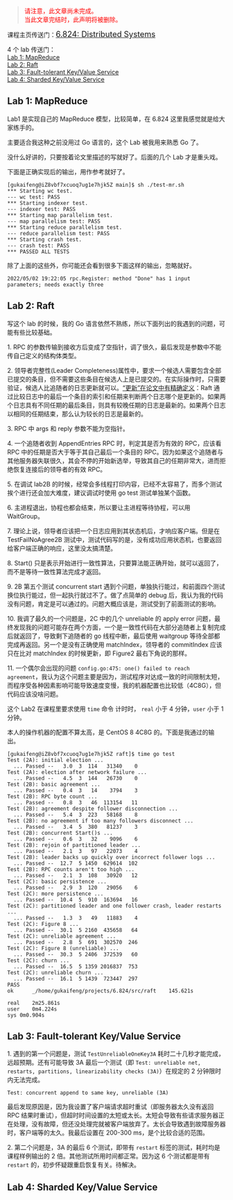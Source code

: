 




> <font color=red>请注意，此文章尚未完成。</font>  
> <font color=red>当此文章完结时，此声明将被删除。</font>







课程主页传送门：<font size=4px>[6.824: Distributed Systems](http://nil.csail.mit.edu/6.824/2020/)</font>

4 个 lab 传送门：  
[Lab 1: MapReduce](http://nil.csail.mit.edu/6.824/2020/labs/lab-mr.html)  
[Lab 2: Raft](http://nil.csail.mit.edu/6.824/2020/labs/lab-raft.html)  
[Lab 3: Fault-tolerant Key/Value Service](http://nil.csail.mit.edu/6.824/2020/labs/lab-kvraft.html)  
[Lab 4: Sharded Key/Value Service](http://nil.csail.mit.edu/6.824/2020/labs/lab-shard.html)



## Lab 1: MapReduce

Lab1 是实现自己的 MapReduce 模型，比较简单，在 6.824 这里我感觉就是给大家练手的。

主要适合我这种之前没用过 Go 语言的，这个 Lab 被我用来熟悉 Go 了。

没什么好讲的，只要按着论文里描述的写就好了。后面的几个 Lab 才是重头戏。

下面是正确实现后的输出，用作参考就好了。

```
[gukaifeng@iZ8vbf7xcuoq7ug1e7hjk5Z main]$ sh ./test-mr.sh
*** Starting wc test.
--- wc test: PASS
*** Starting indexer test.
--- indexer test: PASS
*** Starting map parallelism test.
--- map parallelism test: PASS
*** Starting reduce parallelism test.
--- reduce parallelism test: PASS
*** Starting crash test.
--- crash test: PASS
*** PASSED ALL TESTS
```

除了上面的这些外，你可能还会看到很多下面这样的输出，忽略就好。

```
2022/05/02 19:22:05 rpc.Register: method "Done" has 1 input parameters; needs exactly three
```

## Lab 2: Raft

写这个 lab 的时候，我的 Go 语言依然不熟练，所以下面列出的我遇到的问题，可能有些比较基础。



1\. RPC 的参数传输到接收方后变成了空指针，调了很久，最后发现是参数中不能传自己定义的结构体类型。

2\. 领导者完整性(Leader Completeness)属性中，要求一个候选人需要包含全部已提交的条目，但不需要这些条目在候选人上是已提交的。在实际操作时，只需要验证，候选人比追随者的日志更新就可以。[“更新”在论文中有精确定义](https://gukaifeng.cn/posts/raft-lun-wen-yue-du-bi-ji/#5-4-1-%E9%80%89%E4%B8%BE%E9%99%90%E5%88%B6)：Raft 通过比较日志中的最后一个条目的索引和任期来判断两个日志哪个是更新的。如果两个日志具有不同任期的最后条目，则具有较晚任期的日志是最新的。如果两个日志以相同的任期结束，那么认为较长的日志是最新的。

3\. RPC 中 args 和 reply 参数不能为空指针。

4\. 一个追随者收到 AppendEntries RPC 时，判定其是否为有效的 RPC，应该看 RPC 中的任期是否大于等于其自己最后一个条目的 RPC。因为如果这个追随者与其他服务器失联很久，其会不停的开始新选举，导致其自己的任期非常大，进而拒绝恢复连接后的领导者的有效 RPC。

5\. 在调试 lab2B 的时候，经常会多线程打印内容，已经不太容易了，而多个测试挨个进行还会加大难度，建议调试时使用 go test 测试单独某个函数。

6\. 主进程退出，协程也都会结束，所以要让主进程等待协程，可以用 WaitGroup。

7\. 理论上说，领导者应该把一个日志应用到其状态机后，才响应客户端。但是在 TestFailNoAgree2B 测试中，测试代码写的是，没有成功应用状态机，也要返回给客户端正确的响应，这里没太搞清楚。

8\. Start() 只是表示开始进行一致性算法，只要算法能正确开始，就可以返回了，而不是等待一致性算法完成才返回。

9\. 2B 第五个测试 concurrent start 遇到个问题，单独执行能过，和前面四个测试换位执行能过，但一起执行就过不了。做了点简单的 debug 后，我认为我的代码没有问题，肯定是可以通过的。问题大概应该是，测试受到了前面测试的影响。

10\. 我调了最久的一个问题是，2C 中的几个 unreliable 的 apply error 问题，最终发现我的问题可能存在两个方面，一个是一致性代码在大部分追随者上复制完成后就返回了，导致剩下追随者的 go 线程中断，最后使用 waitgroup 等待全部都完成再返回。另一个是没有正确使用 matchIndex，领导者的 commitIndex 应该只在比对 matchIndex 的时候更新，即 Figure2 最右下角说的那样。

11\. 一个偶尔会出现的问题 `config.go:475: one() failed to reach agreement`，我认为这个问题主要是因为，测试程序对达成一致的时间限制太短，而程序受各种因素影响可能导致速度变慢，我的机器配置也比较低（4C8G），但代码应该没啥问题。





这个 Lab2 在课程里要求使用  `time` 命令 计时时， `real` 小于 4 分钟，`user` 小于 1分钟。

本人的操作机器的配置不算太高，是 CentOS 8 4C8G 的。下面是我通过的输出。

```
[gukaifeng@iZ8vbf7xcuoq7ug1e7hjk5Z raft]$ time go test
Test (2A): initial election ...
  ... Passed --   3.0  3  114   31340    0
Test (2A): election after network failure ...
  ... Passed --   4.5  3  144   26730    0
Test (2B): basic agreement ...
  ... Passed --   0.4  3   14    3794    3
Test (2B): RPC byte count ...
  ... Passed --   0.8  3   46  113154   11
Test (2B): agreement despite follower disconnection ...
  ... Passed --   5.4  3  223   58168    8
Test (2B): no agreement if too many followers disconnect ...
  ... Passed --   3.4  5  380   81237    3
Test (2B): concurrent Start()s ...
  ... Passed --   0.6  3   32    9096    6
Test (2B): rejoin of partitioned leader ...
  ... Passed --   2.1  3   97   22073    4
Test (2B): leader backs up quickly over incorrect follower logs ...
  ... Passed --  12.7  5 1450  629614  102
Test (2B): RPC counts aren't too high ...
  ... Passed --   2.1  3  108   30920   12
Test (2C): basic persistence ...
  ... Passed --   2.9  3  120   29056    6
Test (2C): more persistence ...
  ... Passed --  10.4  5  910  163694   16
Test (2C): partitioned leader and one follower crash, leader restarts ...
  ... Passed --   1.3  3   49   11883    4
Test (2C): Figure 8 ...
  ... Passed --  30.1  5 2160  435658   64
Test (2C): unreliable agreement ...
  ... Passed --   2.8  5  691  302570  246
Test (2C): Figure 8 (unreliable) ...
  ... Passed --  30.3  5 2406  372539   60
Test (2C): churn ...
  ... Passed --  16.5  5 1359 2016837  753
Test (2C): unreliable churn ...
  ... Passed --  16.1  5 1439  723447  297
PASS
ok  	_/home/gukaifeng/projects/6.824/src/raft	145.621s

real	2m25.861s
user	0m4.224s
sys	0m0.904s
```



## Lab 3: Fault-tolerant Key/Value Service

1\. 遇到的第一个问题是，测试 `TestUnreliableOneKey3A` 耗时二十几秒才能完成，远超预期。还有可能导致 3A 最后一个测试（即 `Test: unreliable net, restarts, partitions, linearizability checks (3A)`）在规定的 2 分钟限时内无法完成。

```
Test: concurrent append to same key, unreliable (3A)
```

最后发现原因是，因为我设置了客户端请求超时重试（即服务器太久没有返回 RPC 结果时重试），但超时时间设置的太短或太长。太短会导致有些请求服务器正在处理，没有故障，但还没处理完就被客户端放弃了。太长会导致遇到故障服务器时，客户端等的太久。我最后设置在 200-300 ms，是个比较合适的范围。

2\. 第二个问题是，3A 的最后 6 个测试，即带有 `restart` 标签的测试，耗时均是课程样例输出的 2 倍。其他测试所用时间都正常。因为这 6 个测试都是带有 `restart` 的，初步怀疑跟重启恢复有关。待解决。

## Lab 4: Sharded Key/Value Service

